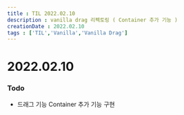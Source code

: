 ```yaml
---
title : TIL 2022.02.10
description : vanilla drag 리펙토링 ( Container 추가 기능 )
creationDate : 2022.02.10
tags : ['TIL','Vanilla','Vanilla Drag']
---
```


# 2022.02.10

### Todo
- 드래그 기능 Container 추가 기능 구현